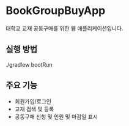 # BookGroupBuyApp

대학교 교재 공동구매를 위한 웹 애플리케이션입니다.

## 실행 방법
./gradlew bootRun

## 주요 기능
- 회원가입/로그인
- 교재 검색 및 등록
- 공동구매 신청 및 인원 및 마감일 표시